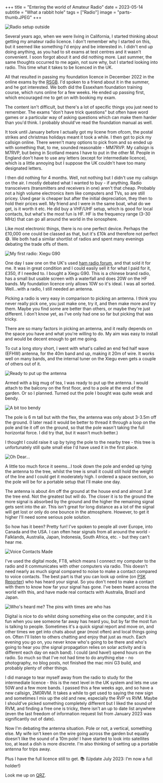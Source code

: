 +++
title =  "Entering the world of Amateur Radio"
date =  2023-05-14
subtitle =  "What a rabbit hole"
tags =  ["Radio"]
image = "parts-thumb.JPEG"
+++

![Radio setup outside](outside.JPEG "Radio Alfresco")

Several years ago, when we were living in California, I started thinking about getting my amateur radio licence. I don't remember why I started on this, but it seemed like something I'd enjoy and be interested in. I didn't end up doing anything, as you had to sit exams at test centres and it wasn't convenient. I soon forgot about it and did nothing more. Last summer, the same thoughts occurred to me again, not sure why, but I started looking into radio. This time what it takes to be licenced in the UK.

All that resulted in passing my foundation licence in December 2022 in the online exams by the [RSGB](https://rsgb.org/). I'd spoken to a friend about it in the summer, and he got interested. We both did the Essexham foundation training course, which runs online for a few weeks. He ended up passing first, which encouraged me to get on with booking my exam.

The content isn't difficult, but there's a lot of specific things you just need to remember. The exams "don't have trick questions" but often have word games or a particular way of asking questions which can make them harder than you'd think. I probably should've read the foundation manual as well.

It took until January before I actually got my licene from ofcom, the postal strikes and christmas holidays meant it took a while. I then got to pick my callsign online. There weren't many options to pick from and so ended up with something that, to me, sounded reasonable - MM7RVP. My callsign is M7RVP, but being in Scotland means I have to put in the other M. People in England don't have to use any letters (except for intermediate licence), which is a little annoying but I suppose the UK couldn't have too many designated letters.

I then did nothing for 4 months. Well, not nothing but I didn't use my callsign on the air. I mostly debated what I wanted to buy - if anything. Radio transceivers (transmitters and receivers in one) aren't that cheap. Probably not a high volume electronics item like computers and TVs, so are still pricey. Used gear is cheaper but after the initial depreciation, they then to hold their prices well. My friend and I were in the same boat, what do we get, is it worth it etc. He did buy a VHF/UHF setup, which is good for local contacts, but what's the most fun is HF. HF is the frequency range (3-30 MHz) that can go all around the world in the ionosphere.

Like most electronic things, there is no one perfect device. Perhaps the £10,000 one could be classed as that, but it's £10k and therefore not perfect 😅. We both had a similar shortlist of radios and spent many evenings debating the trade offs of them.

![My first radio: Xiegu G90](G90.jpg "My first radio: Xiegu G90")

One day I saw one on the UK's used [ham radio forum](https://www.hamradiodeals.co.uk/), and that sold it for me. It was in great condition and I could easily sell it for what I paid for it, £350, if I needed to. I bought a Xiegu G90. This is a chinese brand radio, has a small but usable screen with a waterfall and does 20W on the HF bands. My foundation licence only allows 10W so it's ideal. I was all sorted. Well...with a radio, I still needed an antenna.

Picking a radio is very easy in comparison to picking an antenna. I think you never really pick one, you just make one, try it, and then make more and try them. Maybe you find some are better than others, or maybe they're just different. I don't know yet, as I've only had one so far but picking that was tricky.

There are so many factors in picking an antenna, and it really depends on the space you have and what you're willing to do. My aim was easy to install and would be decent enough to get me going.

To cut a long story short, I went with what's called an end fed half wave (EFHW) antenna, for the 40m band and up, making it 20m of wire. It works well on many bands, and the internal tuner on the Xiegu even gets a couple of others out of it.

![Ready to put up the antenna](parts-thumb.JPEG "Ready to put up the antenna")

Armed with a big mug of tea, I was ready to put up the antenna. I would attach to the balcony on the first floor, and to a pole at the end of the garden. Or so I planned. Turned out the pole I bought was quite weak and bendy.

![A bit too bendy](bendy.JPEG "A bit too bendy")

The pole is 6 m tall but with the flex, the antenna was only about 3-3.5m off the ground. (I later read it would be better to thread it through a loop on the pole and tie it off on the ground, so that the pole wasn't taking the full horizontal force. I did try that, but it wasn't much better.)

I thought I could raise it up by tying the pole to the nearby tree - this tree is unfortunately still quite small else I'd have used it in the first place.

![Oh Dear...](oops.JPG "Oh Dear...")

A little too much force it seems...I took down the pole and ended up tying the antenna to the tree, whilst the tree is small it could still hold the weight of the line and I could get it moderately high. I ordered a space section, so the pole will be for a portable setup that I'll make one day.

The antenna is about 4m off the ground at the house end and almost 3 at the tree end. Not the greatest but will do. The closer it is to the ground the more signal is absorbed by the ground and the higher the remaining signal gets sent into the air. This isn't great for long distance as a lot of the signal will get lost or only do one bounce in the atmosphere. However, to get it higher I'll need some serious pole solution.

So how has it been? Pretty fun! I've spoken to people all over Europe, into Canada and the USA. I can often hear signals from all around the world - Falklands, Australia, Japan, Indonesia, South Africa, etc. - but they can't hear me.

![Voice Contacts Made](qsos.png "Voice Contacts Made")

I've used the digital mode, FT8, which means I connect my computer to the radio and it communicates with other computers via radio. This doesn't need nearly as much signal compared to noise to make a contact compared to voice contacts. The best part is that you can look up online (on [PSK Reporter](https://pskreporter.info/)) who has heard your signal. So you don't need to make a contact with them to know how far your signal has gone. I've been heard across the world with this, and have made real contacts with Australia, Brazil and Japan.

![Who's heard me? The pins with times are who has](psk.jpg "Who's heard me? The pins with times are who has")

Digital is nice to do whilst doing something else on the computer, and it is fun when you see someone far away has heard you, but by far the most fun is talking to people. Sometimes it's a quick signal report and move on, and other times we get into chats about gear (most often) and local things going on. Often I'll listen to others chatting and enjoy that just as much. Each evening you go on, you never know who's going to be there and who's going to hear you (the signal propagation relies on solar activity and is different each day on each band). I could (and have!) spend hours on the radio. So much so that I've not had time to do anything else - no photography, no blog posts, not finished the mac mini G3 build, and probably plenty of other things.

I did manage to tear myself away from the radio to study for the intermediate licence - this is the next level in the UK system and lets me use 50W and a few more bands. I passed this a few weeks ago, and so have a new callsign, 2M0RVM. It takes a while to get used to saying the new sign and sometimes I mix up the old and new, especially the RVP vs RVM. Maybe I should've picked something completely different but I liked the sound of RVM, and finding a free one is tricky, there isn't an up to date list anywhere (even the last freedom of information request list from January 2023 was significantly out of date).

Now I'm debating the antenna situation. Pole or not, a vertical, something else. My wife isn't keen on the wire going across the garden but equally doesn't like the sound of a 10m pole! I have started to look into satellites too, at least a dish is more discrete. I'm also thinking of setting up a portable antenna for trips away.

Plus I have the full licence still to get. 📚 (Update July 2023: I'm now a full holder!)

Look me up on [QRZ](https://www.qrz.com/db/GM5ALX).
